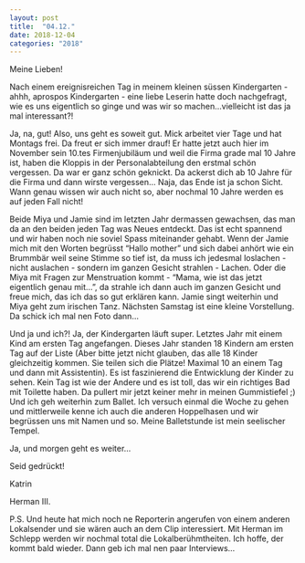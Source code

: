 ```yaml
---
layout: post
title:  "04.12."
date: 2018-12-04
categories: "2018"
---
```

Meine Lieben!


Nach einem ereignisreichen Tag in meinem kleinen süssen Kindergarten - ahhh, aprospos Kindergarten - eine liebe Leserin hatte doch nachgefragt, wie es uns eigentlich so ginge und was wir so machen…vielleicht ist das ja mal interessant?!



Ja, na, gut! Also, uns geht es soweit gut. Mick arbeitet vier Tage und hat Montags frei. Da freut er sich immer drauf! Er hatte jetzt auch hier im November sein 10.tes Firmenjubiläum und weil die Firma grade mal 10 Jahre ist, haben die Kloppis in der Personalabteilung den erstmal schön vergessen. Da war er ganz schön geknickt. Da ackerst dich ab 10 Jahre für die Firma und dann wirste vergessen… Naja, das Ende ist ja schon Sicht. Wann genau wissen wir auch nicht so, aber nochmal 10 Jahre werden es auf jeden Fall nicht!



Beide Miya und Jamie sind im letzten Jahr dermassen gewachsen, das man da an den beiden jeden Tag was Neues entdeckt. Das ist echt spannend und wir haben noch nie soviel Spass miteinander gehabt. Wenn der Jamie mich mit den Worten begrüsst “Hallo mother” und sich dabei anhört wie ein Brummbär weil seine Stimme so tief ist, da muss ich jedesmal loslachen - nicht auslachen - sondern im ganzen Gesicht strahlen - Lachen. Oder die Miya mit Fragen zur Menstruation kommt - “Mama, wie ist das jetzt eigentlich genau mit…”, da strahle ich dann auch im ganzen Gesicht und freue mich, das ich das so gut erklären kann. Jamie singt weiterhin und Miya geht zum irischen Tanz. Nächsten Samstag ist eine kleine Vorstellung. Da schick ich mal nen Foto dann...



Und ja und ich?! Ja, der Kindergarten läuft super. Letztes Jahr mit einem Kind am ersten Tag angefangen. Dieses Jahr standen 18 Kindern am ersten Tag auf der Liste (Aber bitte jetzt nicht glauben, das alle 18 Kinder gleichzeitig kommen. Sie teilen sich die Plätze! Maximal 10 an einem Tag und dann mit Assistentin). Es ist faszinierend die Entwicklung der Kinder zu sehen. Kein Tag ist wie der Andere und es ist toll, das wir ein richtiges Bad mit Toilette haben. Da pullert mir jetzt keiner mehr in meinen Gummistiefel ;) Und ich geh weiterhin zum Ballet. Ich versuch einmal die Woche zu gehen und mittlerweile kenne ich auch die anderen Hoppelhasen und wir begrüssen uns mit Namen und so. Meine Balletstunde ist mein seelischer Tempel.



Ja, und morgen geht es weiter…



Seid gedrückt!

Katrin





Herman III.

P.S. Und heute hat mich noch ne Reporterin angerufen von einem anderen Lokalsender und sie wären auch an dem Clip interessiert. Mit Herman im Schlepp werden wir nochmal total die Lokalberühmtheiten. Ich hoffe, der kommt bald wieder. Dann geb ich mal nen paar Interviews…







